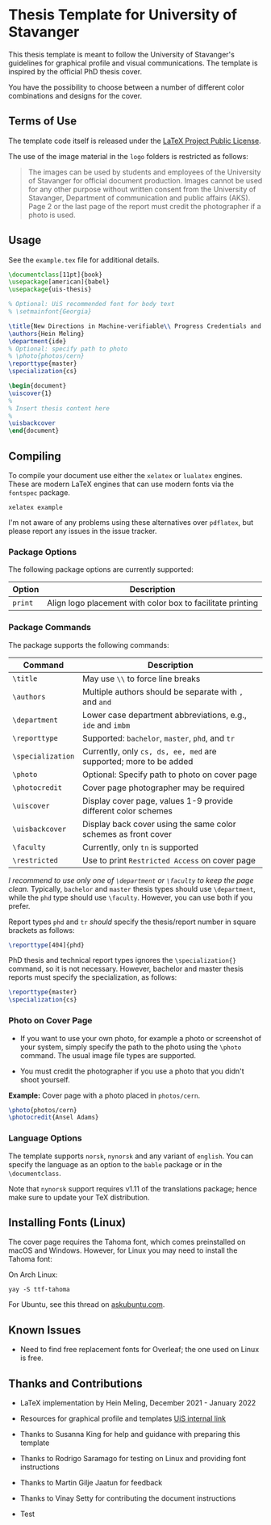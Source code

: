 # Thesis Template for University of Stavanger

This thesis template is meant to follow the University of Stavanger's guidelines for graphical profile and visual communications.
The template is inspired by the official PhD thesis cover.

You have the possibility to choose between a number of different color combinations and designs for the cover.

## Terms of Use

The template code itself is released under the [LaTeX Project Public License](LICENSE).

The use of the image material in the `logo` folders is restricted as follows:

> The images can be used by students and employees of the University of Stavanger for official document production.
> Images cannot be used for any other purpose without written consent from the University of Stavanger, Department of communication and public affairs (AKS).
> Page 2 or the last page of the report must credit the photographer if a photo is used.

## Usage

See the `example.tex` file for additional details.

```latex
\documentclass[11pt]{book}
\usepackage[american]{babel}
\usepackage{uis-thesis}

% Optional: UiS recommended font for body text
% \setmainfont{Georgia}

\title{New Directions in Machine-verifiable\\ Progress Credentials and Fully Automated and Transparent Admissions Process}
\authors{Hein Meling}
\department{ide}
% Optional: specify path to photo
% \photo{photos/cern}
\reporttype{master}
\specialization{cs}

\begin{document}
\uiscover{1}
%
% Insert thesis content here
%
\uisbackcover
\end{document}
```

## Compiling

To compile your document use either the `xelatex` or `lualatex` engines.
These are modern LaTeX engines that can use modern fonts via the `fontspec` package.

```shell
xelatex example
```

I'm not aware of any problems using these alternatives over `pdflatex`, but please report any issues in the issue tracker.

### Package Options

The following package options are currently supported:

| Option  | Description                                                |
|---------|------------------------------------------------------------|
| `print` | Align logo placement with color box to facilitate printing |

### Package Commands

The package supports the following commands:

| Command           | Description                                                       |
|-------------------|-------------------------------------------------------------------|
| `\title`          | May use `\\` to force line breaks                                 |
| `\authors`        | Multiple authors should be separate with `,` and `and`            |
| `\department`     | Lower case department abbreviations, e.g., `ide` and `imbm`       |
| `\reporttype`     | Supported: `bachelor`, `master`, `phd`, and `tr`                  |
| `\specialization` | Currently, only `cs, ds, ee, med` are supported; more to be added |
| `\photo`          | Optional: Specify path to photo on cover page                     |
| `\photocredit`    | Cover page photographer may be required                           |
| `\uiscover`       | Display cover page, values 1-9 provide different color schemes    |
| `\uisbackcover`   | Display back cover using the same color schemes as front cover    |
| `\faculty`        | Currently, only `tn` is supported                                 |
| `\restricted`     | Use to print `Restricted Access` on cover page                    |

_I recommend to use only one of `\department` or `\faculty` to keep the page clean._
Typically, `bachelor` and `master` thesis types should use `\department`, while the `phd` type should use `\faculty`.
However, you can use both if you prefer.

Report types `phd` and `tr` _should_ specify the thesis/report number in square brackets as follows:

```latex
\reporttype[404]{phd}
```

PhD thesis and technical report types ignores the `\specialization{}` command, so it is not necessary.
However, bachelor and master thesis reports must specify the specialization, as follows:

```latex
\reporttype{master}
\specialization{cs}
```

### Photo on Cover Page

- If you want to use your own photo, for example a photo or screenshot of your system, simply specify the path to the photo using the `\photo` command.
  The usual image file types are supported.

- You must credit the photographer if you use a photo that you didn't shoot yourself.

**Example:** Cover page with a photo placed in `photos/cern`.

```latex
\photo{photos/cern}
\photocredit{Ansel Adams}
```

### Language Options

The template supports `norsk`, `nynorsk` and any variant of `english`.
You can specify the language as an option to the `bable` package or in the `\documentclass`.

Note that `nynorsk` support requires v1.11 of the translations package; hence make sure to update your TeX distribution.

## Installing Fonts (Linux)

The cover page requires the Tahoma font, which comes preinstalled on macOS and Windows.
However, for Linux you may need to install the Tahoma font:

On Arch Linux:

```shell
yay -S ttf-tahoma
```

For Ubuntu, see this thread on [askubuntu.com](https://askubuntu.com/questions/438670/install-tahoma-font-in-ubuntu).

## Known Issues

- Need to find free replacement fonts for Overleaf; the one used on Linux is free.

## Thanks and Contributions

- LaTeX implementation by Hein Meling, December 2021 - January 2022

- Resources for graphical profile and templates [UiS internal link](https://liveuis.sharepoint.com/sites/Arbeidsstoette/SitePages/Grafisk-profil-UiS.aspx)

- Thanks to Susanna King for help and guidance with preparing this template

- Thanks to Rodrigo Saramago for testing on Linux and providing font instructions

- Thanks to Martin Gilje Jaatun for feedback

- Thanks to Vinay Setty for contributing the document instructions

- Test
